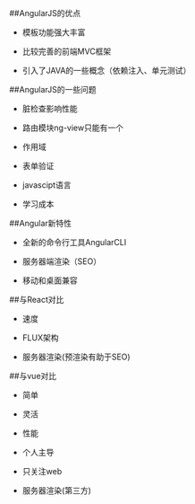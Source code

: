 ##AngularJS的优点

- 模板功能强大丰富    

- 比较完善的前端MVC框架

- 引入了JAVA的一些概念（依赖注入、单元测试）




##AngularJS的一些问题

- 脏检查影响性能

- 路由模块ng-view只能有一个

- 作用域

- 表单验证

- javascipt语言

- 学习成本




##Angular新特性

- 全新的命令行工具AngularCLI

- 服务器端渲染（SEO）

- 移动和桌面兼容



##与React对比

- 速度

- FLUX架构

- 服务器渲染(预渲染有助于SEO)



##与vue对比

- 简单

- 灵活

- 性能

- 个人主导

- 只关注web

- 服务器渲染(第三方)

